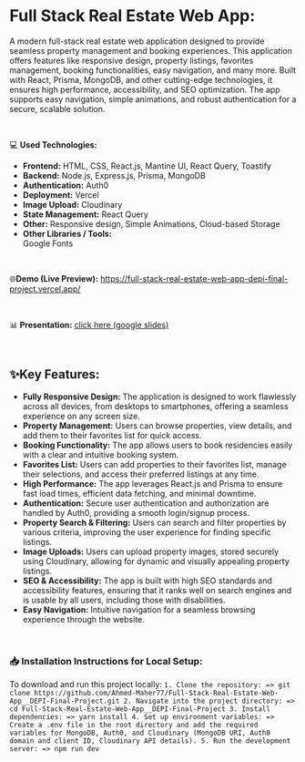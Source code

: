 # Full Stack Real Estate Web App:
A modern full-stack real estate web application designed to provide seamless property management and booking experiences. This application offers features like responsive design, property listings, favorites management, booking functionalities, easy navigation, and many more. Built with React, Prisma, MongoDB, and other cutting-edge technologies, it ensures high performance, accessibility, and SEO optimization. The app supports easy navigation, simple animations, and robust authentication for a secure, scalable solution.

<br/>

💻 **Used Technologies:** <br>
- **Frontend:** HTML, CSS, React.js, Mantine UI, React Query, Toastify
- **Backend:** Node.js, Express.js, Prisma, MongoDB
- **Authentication:** Auth0
- **Deployment:** Vercel
- **Image Upload:** Cloudinary
- **State Management:** React Query
- **Other:** Responsive design, Simple Animations, Cloud-based Storage
- **Other Libraries / Tools:** <br>
Google Fonts

<br/>

🌐**Demo (Live Preview):** <a href="https://full-stack-real-estate-web-app-depi-final-project.vercel.app/" target="_blank">https://full-stack-real-estate-web-app-depi-final-project.vercel.app/</a> 

<br/>

📊 **Presentation:** [click here (google slides)](https://docs.google.com/presentation/d/1JbQSmjfk1_z83gjj1-33tv0Sst0h_Hzo/edit?usp=sharing&ouid=111150948434081390825&rtpof=true&sd=true)

<br/>

## ✨Key Features:
- **Fully Responsive Design:** The application is designed to work flawlessly across all devices, from desktops to smartphones, offering a seamless experience on any screen size.
- **Property Management:** Users can browse properties, view details, and add them to their favorites list for quick access.
- **Booking Functionality:** The app allows users to book residencies easily with a clear and intuitive booking system.
- **Favorites List:** Users can add properties to their favorites list, manage their selections, and access their preferred listings at any time.
- **High Performance:** The app leverages React.js and Prisma to ensure fast load times, efficient data fetching, and minimal downtime.
- **Authentication:** Secure user authentication and authorization are handled by Auth0, providing a smooth login/signup process.
- **Property Search & Filtering:** Users can search and filter properties by various criteria, improving the user experience for finding specific listings.
- **Image Uploads:** Users can upload property images, stored securely using Cloudinary, allowing for dynamic and visually appealing property listings.
- **SEO & Accessibility:** The app is built with high SEO standards and accessibility features, ensuring that it ranks well on search engines and is usable by all users, including those with disabilities.
- <b>Easy Navigation:</b> Intuitive navigation for a seamless browsing experience through the website.

<br>

### 📥 Installation Instructions for Local Setup:
To download and run this project locally:
    ```
    1. Clone the repository:
    => git clone https://github.com/Ahmed-Maher77/Full-Stack-Real-Estate-Web-App__DEPI-Final-Project.git
    2. Navigate into the project directory:
    => cd Full-Stack-Real-Estate-Web-App__DEPI-Final-Project
    3. Install dependencies:
    => yarn install
    4. Set up environment variables:
    => Create a .env file in the root directory and add the required variables for MongoDB, Auth0, and Cloudinary (MongoDB URI, Auth0 domain and client ID, Cloudinary API details).
    5. Run the development server:
    => npm run dev
    ```

<!-- 
## Contributors:

- <strong>Ahmed Maher Algohary (Me) **||Team Leader||**:</strong> <a href="https://www.linkedin.com/in/ahmed-maher-algohary/" title="see me on LinkedIn">see me on LinkedIn</a> 
- <strong>Ahmed Abdallah Alqasapy</strong>
- <strong>Esraa Aziz</strong>
- <strong>Arwa Mahmoud</strong>
- <strong>Abdulhakim Osama</strong>
- <strong>Maryam Abdul Raheem</strong>
- <strong>Youmna Al-Saeed</strong> -->
